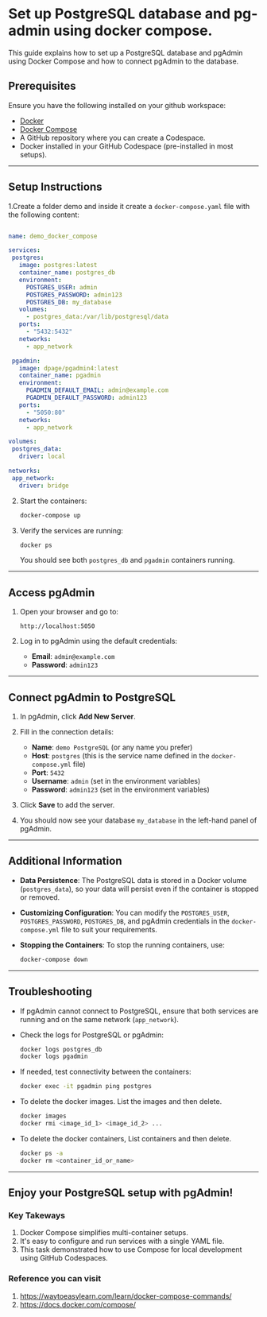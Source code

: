 # Set up PostgreSQL database and pg-admin ​using docker compose.


This guide explains how to set up a PostgreSQL database and pgAdmin using Docker Compose and how to connect pgAdmin to the database.

## Prerequisites

Ensure you have the following installed on your github workspace:
- [Docker](https://www.docker.com/products/docker-desktop)
- [Docker Compose](https://docs.docker.com/compose/)
- A GitHub repository where you can create a Codespace.
- Docker installed in your GitHub Codespace (pre-installed in most setups).

---

## Setup Instructions

1.Create a folder demo and inside it create a `docker-compose.yaml` file with the following content:

   ```yaml
   
  name: demo_docker_compose

  services:
    postgres:
      image: postgres:latest
      container_name: postgres_db
      environment:
        POSTGRES_USER: admin
        POSTGRES_PASSWORD: admin123
        POSTGRES_DB: my_database
      volumes:
        - postgres_data:/var/lib/postgresql/data
      ports:
        - "5432:5432"
      networks:
        - app_network

    pgadmin:
      image: dpage/pgadmin4:latest
      container_name: pgadmin
      environment:
        PGADMIN_DEFAULT_EMAIL: admin@example.com
        PGADMIN_DEFAULT_PASSWORD: admin123
      ports:
        - "5050:80"
      networks:
        - app_network

  volumes:
    postgres_data:
      driver: local

  networks:
    app_network:
      driver: bridge    
   ```

2. Start the containers:
   ```bash
   docker-compose up
   ```

3. Verify the services are running:
   ```bash
   docker ps
   ```

   You should see both `postgres_db` and `pgadmin` containers running.

---

## Access pgAdmin

1. Open your browser and go to:
   ```
   http://localhost:5050
   ```

2. Log in to pgAdmin using the default credentials:
   - **Email**: `admin@example.com`
   - **Password**: `admin123`

---

## Connect pgAdmin to PostgreSQL

1. In pgAdmin, click **Add New Server**.

2. Fill in the connection details:
   - **Name**: `demo PostgreSQL` (or any name you prefer)
   - **Host**: `postgres` (this is the service name defined in the `docker-compose.yml` file)
   - **Port**: `5432`
   - **Username**: `admin` (set in the environment variables)
   - **Password**: `admin123` (set in the environment variables)

3. Click **Save** to add the server.

4. You should now see your database `my_database` in the left-hand panel of pgAdmin.

---

## Additional Information

- **Data Persistence**:
  The PostgreSQL data is stored in a Docker volume (`postgres_data`), so your data will persist even if the container is stopped or removed.

- **Customizing Configuration**:
  You can modify the `POSTGRES_USER`, `POSTGRES_PASSWORD`, `POSTGRES_DB`, and pgAdmin credentials in the `docker-compose.yml` file to suit your requirements.

- **Stopping the Containers**:
  To stop the running containers, use:
  ```bash
  docker-compose down
  ```

---

## Troubleshooting

- If pgAdmin cannot connect to PostgreSQL, ensure that both services are running and on the same network (`app_network`).
- Check the logs for PostgreSQL or pgAdmin:
  ```bash
  docker logs postgres_db
  docker logs pgadmin
  ```
- If needed, test connectivity between the containers:
  ```bash
  docker exec -it pgadmin ping postgres
  ```

- To delete the docker images. List the images and then delete.
  ```bash
  docker images
  docker rmi <image_id_1> <image_id_2> ...
  ```

- To delete the docker containers, List containers and then delete.
  ```bash
  docker ps -a
  docker rm <container_id_or_name>

  ```

---

Enjoy your PostgreSQL setup with pgAdmin!
---


### Key Takeways
1. Docker Compose simplifies multi-container setups.
2. It's easy to configure and run services with a single YAML file.
3. This task demonstrated how to use Compose for local development using GitHub Codespaces.    


### Reference you can visit
1. https://waytoeasylearn.com/learn/docker-compose-commands/
2. https://docs.docker.com/compose/
